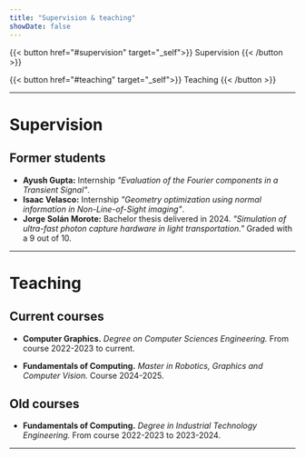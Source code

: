 ```yaml
---
title: "Supervision & teaching"
showDate: false
---
```



{{< button href="#supervision" target="_self">}}
Supervision
{{< /button >}}

{{< button href="#teaching" target="_self">}}
Teaching
{{< /button >}}

---

# Supervision


## Former students

- **Ayush Gupta:** Internship _"Evaluation of the Fourier components in a Transient Signal"_.
- **Isaac Velasco:** Internship _"Geometry optimization using normal information in Non-Line-of-Sight imaging"_.
- **Jorge Solán Morote:** Bachelor thesis delivered in 2024. _"Simulation of ultra-fast photon capture hardware in light transportation."_ Graded with a 9 out of 10.

---

# Teaching

## Current courses

* **Computer Graphics.** _Degree on Computer Sciences Engineering._ From course 2022-2023 to current.

* **Fundamentals of Computing.** _Master in Robotics, Graphics and Computer Vision._ Course 2024-2025.

## Old courses

* **Fundamentals of Computing.** _Degree in Industrial Technology Engineering._ From course 2022-2023 to 2023-2024.



---

